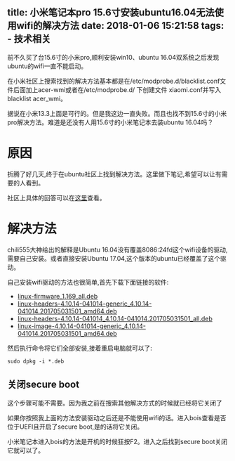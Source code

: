 title: 小米笔记本pro 15.6寸安装ubuntu16.04无法使用wifi的解决方法
date: 2018-01-06 15:21:58
tags:
	- 技术相关
---


前不久买了台15.6寸的小米pro,顺利安装win10、ubuntu 16.04双系统之后发现ubuntu的wifi一直不能启动。

在小米社区上搜索找到的解决方法基本都是在/etc/modprobe.d/blacklist.conf文件后面加上acer-wmi或者在/etc/modprobe.d/ 下创建文件 xiaomi.conf并写入blacklist acer_wmi。

据说在小米13.3上面是可行的。但是我这边一直失败。而且也找不到15.6寸的小米pro解决方法。难道是还没有人用15.6寸的小米笔记本去装ubuntu 16.04吗？

# 原因

折腾了好几天,终于在ubuntu社区上找到解决方法。这里做下笔记,希望可以让有需要的人看到。

社区上具体的回答可以在[这里](https://askubuntu.com/questions/910934/intel-wifi-card-not-recognised-in-ubuntu-16-04)查看。


# 解决方法

chili555大神给出的解释是Ubuntu 16.04没有覆盖8086:24fd这个wifi设备的驱动,需要自己安装。或者直接安装Ubuntu 17.04,这个版本的ubuntu已经覆盖了这个驱动。


自己安装wifi驱动的方法也很简单,首先下载下面链接的软件:

- [linux-firmware_1.169_all.deb](https://github.com/bluesky466/bluesky466.github.io/blob/develop/source/wifi/linux-firmware_1.169_all.deb)
- [linux-headers-4.10.14-041014-generic_4.10.14-041014.201705031501_amd64.deb](https://github.com/bluesky466/bluesky466.github.io/blob/develop/source/wifi/linux-headers-4.10.14-041014-generic_4.10.14-041014.201705031501_amd64.deb)
- [linux-headers-4.10.14-041014_4.10.14-041014.201705031501_all.deb](https://github.com/bluesky466/bluesky466.github.io/blob/develop/source/wifi/linux-headers-4.10.14-041014_4.10.14-041014.201705031501_all.deb)
- [linux-image-4.10.14-041014-generic_4.10.14-041014.201705031501_amd64.deb](https://github.com/bluesky466/bluesky466.github.io/blob/develop/source/wifi/linux-image-4.10.14-041014-generic_4.10.14-041014.201705031501_amd64.deb)


然后执行命令将它们全部安装,接着重启电脑就可以了:

```
sudo dpkg -i *.deb
```

## 关闭secure boot

这个步骤可能不需要。因为我之前在搜索其他解决方式的时候就已经将它关闭了

如果你按照我上面的方法安装驱动之后还是不能使用wifi的话。进入bois查看是否位于UEFI且开启了secure boot,是的话将它关闭。

小米笔记本进入bois的方法是开机的时候狂按F2。进入之后找到secure boot关闭它就可以了。
